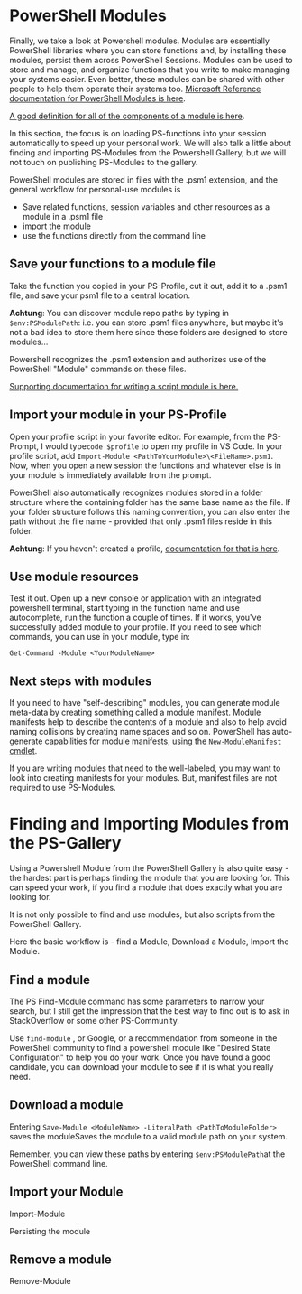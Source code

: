 # PowerShell Modules

Finally, we take a look at Powershell modules. Modules are essentially PowerShell libraries where you can store functions and, by installing these modules, persist them across PowerShell Sessions. Modules can be used to store and manage, and organize functions that you write to make managing your systems easier. Even better, these modules can be shared with other people to help them operate their systems too. [Microsoft Reference documentation for PowerShell Modules is here](https://docs.microsoft.com/en-us/powershell/module/microsoft.powershell.core/about/about_modules?view=powershell-6).

[A good definition for all of the components of a module is here](https://msdn.microsoft.com/en-us/library/dd878324%28v=vs.85%29.aspx).

In this section, the focus is on loading PS-functions into your session automatically to speed up your personal work. We will also talk a little about finding and importing PS-Modules from the Powershell Gallery, but we will not touch on publishing PS-Modules to the gallery.

PowerShell modules are stored in files with the .psm1 extension, and the general workflow for personal-use modules is

* Save related functions, session variables and other resources as a module in a .psm1 file
* import the module
* use the functions directly from the command line

## Save your functions to a module file

Take the function you copied in your PS-Profile, cut it out, add it to a .psm1 file, and save your psm1 file to a central location.

**Achtung**: You can discover module repo paths by typing in `$env:PSModulePath`: i.e. you can store .psm1 files anywhere, but maybe it's not a bad idea to store them here since these folders are designed to store modules...

Powershell recognizes the .psm1 extension and authorizes use of the PowerShell "Module" commands on these files.

[Supporting documentation for writing a script module is here.](https://msdn.microsoft.com/en-us/library/dd878340%28v=vs.85%29.aspx)

## Import your module in your PS-Profile

Open your profile script in your favorite editor. For example, from the PS-Prompt, I would type`code $profile` to open my profile in VS Code. In your profile script, add `Import-Module <PathToYourModule>\<FileName>.psm1`. Now, when you open a new session the functions and whatever else is in your module is immediately available from the prompt.

PowerShell also automatically recognizes modules stored in a folder structure where the containing folder has the same base name as the file. If your folder structure follows this naming convention, you can also enter the path without the file name - provided that only .psm1 files reside in this folder.

**Achtung**: If you haven't created a profile, [documentation for that is here](https://docs.microsoft.com/en-us/powershell/module/Microsoft.PowerShell.Core/Import-Module?view=powershell-6#description).

## Use module resources

Test it out. Open up a new console or application with an integrated powershell terminal, start typing in the function name and use autocomplete, run the function a couple of times. If it works, you've successfully added module to your profile. If you need to see which commands, you can use in your module, type in:

`Get-Command -Module <YourModuleName>`

## Next steps with modules

If you need to have "self-describing" modules, you can generate module meta-data by creating something called a module manifest. Module manifests help to describe the contents of a module and also to help avoid naming collisions by creating name spaces and so on. PowerShell has auto-generate capabilities for module manifests, [using the `New-ModuleManifest` cmdlet](https://docs.microsoft.com/en-us/powershell/module/microsoft.powershell.core/new-modulemanifest?view=powershell-6#description).

If you are writing modules that need to the well-labeled, you may want to look into creating manifests for your modules. But, manifest files are not required to use PS-Modules.

# Finding and Importing Modules from the PS-Gallery

Using a Powershell Module from the PowerShell Gallery is also quite easy - the hardest part is perhaps finding the module that you are looking for. This can speed your work, if you find a module that does exactly what you are looking for.

It is not only possible to find and use modules, but also scripts from the PowerShell Gallery. 

Here the basic workflow is - find a Module, Download a Module, Import the Module. 

## Find a module

The PS Find-Module command has some parameters to narrow your search, but I still get the impression that the best way to find out is to ask in StackOverflow or some other PS-Community. 

Use `find-module` , or Google, or a recommendation from someone in the PowerShell community to find a powershell module like "Desired State Configuration" to help you do your work. Once you have found a good candidate, you can download your module to see if it is what you really need.

## Download a module

Entering `Save-Module <ModuleName> -LiteralPath <PathToModuleFolder>` saves the moduleSaves the module to a valid module path on your system.

Remember, you can view these paths by entering `$env:PSModulePath`at the PowerShell command line.

## Import your Module

Import-Module

Persisting the module

## Remove a module

Remove-Module

